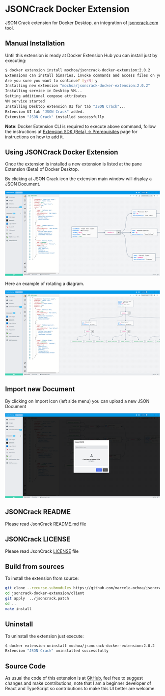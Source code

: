 # JSONCrack Docker Extension

JSON Crack extension for Docker Desktop, an integration of [jsoncrack.com](https://jsoncrack.com) tool.

## Manual Installation

Until this extension is ready at Docker Extension Hub you can install just by executing:

```bash
$ docker extension install mochoa/jsoncrack-docker-extension:2.0.2
Extensions can install binaries, invoke commands and access files on your machine. 
Are you sure you want to continue? [y/N] y
Installing new extension "mochoa/jsoncrack-docker-extension:2.0.2"
Installing service in Desktop VM...
Setting additional compose attributes
VM service started
Installing Desktop extension UI for tab "JSON Crack"...
Extension UI tab "JSON Crack" added.
Extension "JSON Crack" installed successfully
```

**Note**: Docker Extension CLI is required to execute above command, follow the instructions at [Extension SDK (Beta) -> Prerequisites](https://docs.docker.com/desktop/extensions-sdk/#prerequisites) page for instructions on how to add it.

## Using JSONCrack Docker Extension

Once the extension is installed a new extension is listed at the pane Extension (Beta) of Docker Desktop.

By clicking at JSON Crack icon the extension main window will display a JSON Document.

![Sample Document](docs/images/screenshot2.png?raw=true)

Here an example of rotating a diagram.

![Rotated Diagram](docs/images/screenshot3.png?raw=true)

## Import new Document

By clicking on Import Icon (left side menu) you can upload a new JSON Document

![Upload Document](docs/images/screenshot4.png?raw=true)

## JSONCrack README

Please read JsonCrack [README.md](https://github.com/AykutSarac/jsoncrack.com/blob/main/README.md) file

## JSONCrack LICENSE

Please read JsonCrack [LICENSE](https://github.com/AykutSarac/jsoncrack.com/blob/main/LICENSE) file

## Build from sources

To install the extension from source:

```bash
git clone --recurse-submodules https://github.com/marcelo-ochoa/jsoncrack-docker-extension
cd jsoncrack-docker-extension/client
git apply  ../jsoncrack.patch
cd ..
make install
```

## Uninstall

To uninstall the extension just execute:

```bash
$ docker extension uninstall mochoa/jsoncrack-docker-extension:2.0.2
Extension "JSON Crack" uninstalled successfully
```

## Source Code

As usual the code of this extension is at [GitHub](https://github.com/marcelo-ochoa/jsoncrack-docker-extension), feel free to suggest changes and make contributions, note that I am a beginner developer of React and TypeScript so contributions to make this UI better are welcome.

